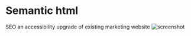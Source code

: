 # Semantic html
SEO an accessibility upgrade of existing marketing website
![screenshot](assets/images/digital-marketing-meeting.jpg)
